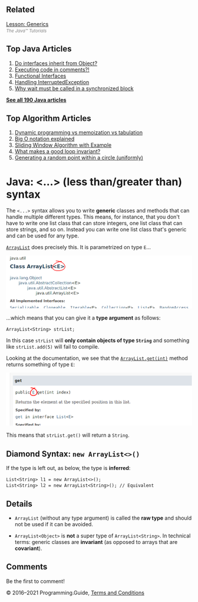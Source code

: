 <span class="underline"></span>

<span class="underline"></span>

## Related

[Lesson: Generics](http://download.oracle.com/javase/tutorial/java/generics/index.html)  
<span style="color: grey; font-style: italic; font-size: smaller">The Java™ Tutorials</span>

<span class="underline"></span>

## Top Java Articles

1.  [Do interfaces inherit from Object?](do-interfaces-inherit-from-object.html)
2.  [Executing code in comments?!](executing-code-in-comments.html)
3.  [Functional Interfaces](functional-interfaces.html)
4.  [Handling InterruptedException](handling-interrupted-exceptions.html)
5.  [Why wait must be called in a synchronized block](why-wait-must-be-in-synchronized.html)

[**See all 190 Java articles**](index.html)

## Top Algorithm Articles

1.  [Dynamic programming vs memoization vs tabulation](../dynamic-programming-vs-memoization-vs-tabulation.html)
2.  [Big O notation explained](../big-o-notation-explained.html)
3.  [Sliding Window Algorithm with Example](../sliding-window-example.html)
4.  [What makes a good loop invariant?](../what-makes-a-good-loop-invariant.html)
5.  [Generating a random point within a circle (uniformly)](../random-point-within-circle.html)

# Java: &lt;...&gt; (less than/greater than) syntax

The `<...>` syntax allows you to write **generic** classes and methods that can handle multiple different types. This means, for instance, that you don't have to write one list class that can store integers, one list class that can store strings, and so on. Instead you can write one list class that's generic and can be used for any type.

[`ArrayList`](https://docs.oracle.com/javase/8/docs/api/java/util/ArrayList.html) does precisely this. It is parametrized on type `E`…

<img src="less-than-greater-than-syntax/javadoc-arraylist.png" alt="Screenshot of ArrayList javadoc" class="screenshot" />

…which means that you can give it a **type argument** as follows:

    ArrayList<String> strList;

In this case `strList` will **only contain objects of type `String`** and something like `strList.add(5)` will fail to compile.

Looking at the documentation, we see that the [`ArrayList.get(int)`](https://docs.oracle.com/javase/8/docs/api/java/util/ArrayList.html#get-int-) method returns something of type `E`:

<img src="less-than-greater-than-syntax/javadoc-arraylist-get.png" alt="Screenshot of ArrayList.get javadoc" class="screenshot" />

This means that `strList.get()` will return a `String`.

## Diamond Syntax: `new ArrayList<>()`

If the type is left out, as below, the type is **inferred**:

    List<String> l1 = new ArrayList<>();
    List<String> l2 = new ArrayList<String>(); // Equivalent

## Details

- `ArrayList` (without any type argument) is called the **raw type** and should not be used if it can be avoided.

- `ArrayList<Object>` is **not** a super type of `ArrayList<String>`. In technical terms: generic classes are **invariant** (as opposed to arrays that are **covariant**).

## Comments

Be the first to comment!

© 2016–2021 Programming.Guide, [Terms and Conditions](../terms-and-conditions.html)
